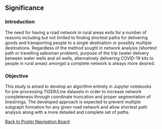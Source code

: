 ## Significance

### Introduction
The need for having a road network in rural areas exits for a number of reasons including but not limited to finding shortest paths for delivering goods and transporting people to a single destination or possibly multiple destinations.  Regardless of the method sought in network analysis (shortest path or travelling salesman problem), purpose of the trip (water delivery between water wells and oil wells, alternatively delivering COVID-19 kits to people in rural areas) amongst a complete network is always more desired. 

### Objective
This study is aimed to develop an algorithm entirely in Jupyter notebooks for pre-processing TIGER/Line datasets in order to increase network completeness through coordinate truncation and proper segmentation of linestrings.  The developed approach is expected to prevent multiple subgraph formation for any given road network and allow shortest path analysis along with a more detailed and complete set of paths.  



[Back to Poster Navigation Board](./poster_nav.md#Outline)
